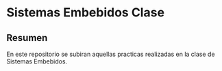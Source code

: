 # Sistemas Embebidos Clase

## Resumen
En este repositorio se subiran aquellas practicas realizadas en la clase de Sistemas Embebidos.
